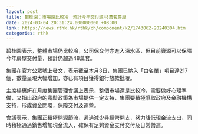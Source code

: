 ```yaml
---
layout: post
title: 碧桂園：市場還比較冷　預計今年交付逾48萬套房屋
date: 2024-03-04 20:31:24.000000000 +08:00
link: https://news.rthk.hk/rthk/ch/component/k2/1743062-20240304.htm
categories: rthk
---
```


碧桂園表示，整體市場仍比較冷，公司保交付亦進入深水區，但目前資源可以保障今年房屋交付量，預計仍超過48萬套。

集團在官方公眾號上發文，表示截至本月3日，集團已納入「白名單」項目達217個，數量呈現大幅增加，亦已有項目獲得銀行放款批覆。

主席楊惠妍在月度集團管理會議上表示，整個市場還是比較冷，需要做好心理準備，又指出政府的寬鬆政策為市場提供一定支持，集團要積極爭取政府及金融機構支持，形成資金閉環，保障交付及運營。

會議表示，集團正積極開源節流，通過減少非經營開支，努力降低現金流支出，同時積極通過銷售增加現金流入，確保有足夠資金支付交付及日常營運。

